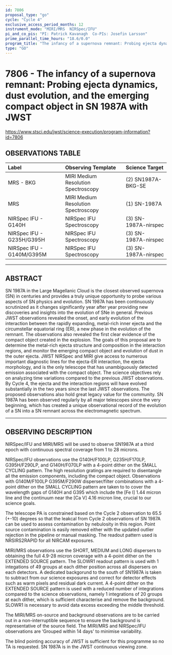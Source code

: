 ```yaml
---
id: 7806
proposal_type: "go"
cycle: "Cycle 4"
exclusive_access_period_months: 12
instrument_mode: "MIRI/MRS  NIRSpec/IFU"
pi_and_co_pis: "PI: Patrick Kavanagh  Co-PIs: Josefin Larsson"
prime_parallel_time_hours: "18.6/0.0"
program_title: "The infancy of a supernova remnant: Probing ejecta dynamics, dust evolution, and the emerging compact object in SN 1987A with JWST"
type: "GO"
---
```

# 7806 - The infancy of a supernova remnant: Probing ejecta dynamics, dust evolution, and the emerging compact object in SN 1987A with JWST
https://www.stsci.edu/jwst/science-execution/program-information?id=7806
## OBSERVATIONS TABLE
| Label                      | Observing Template              | Science Target             |
| :------------------------- | :------------------------------ | :------------------------- |
| MRS - BKG                  | MIRI Medium Resolution Spectroscopy | (2) SN1987A-BKG-SE         |
| MRS                        | MIRI Medium Resolution Spectroscopy | (1) SN-1987A               |
| NIRSpec IFU - G140H        | NIRSpec IFU Spectroscopy        | (3) SN-1987A-nirspec       |
| NIRSpec IFU - G235H/G395H  | NIRSpec IFU Spectroscopy        | (3) SN-1987A-nirspec       |
| NIRSpec IFU - G140M/G395M | NIRSpec IFU Spectroscopy        | (3) SN-1987A-nirspec       |

---

## ABSTRACT

SN 1987A in the Large Magellanic Cloud is the closest observed supernova (SN) in centuries and provides a truly unique opportunity to probe various aspects of SN physics and evolution. SN 1987A has been continuously scrutinized as it changes significantly year after year providing new discoveries and insights into the evolution of SNe in general. Previous JWST observations revealed the onset, and early evolution of the interaction between the rapidly expanding, metal-rich inner ejecta and the circumstellar equatorial ring (ER), a new phase in the evolution of the remnant. The observations also revealed the first clear evidence of the compact object created in the explosion. The goals of this proposal are to determine the metal-rich ejecta structure and composition in the interaction regions, and monitor the emerging compact object and evolution of dust in the outer ejecta. JWST NIRSpec and MIRI give access to numerous important diagnostic lines for the ejecta-ER interaction, the ejecta morphology, and is the only telescope that has unambiguously detected emission associated with the compact object. The science objectives rely on analyzing time variations compared to the previous JWST observations. By Cycle 4, the ejecta and the interaction regions will have evolved substantially in the two years since the last JWST observations. The proposed observations also hold great legacy value for the community. SN 1987A has been observed regularly by all major telescopes since the very beginning, which has created a unique observational record of the evolution of a SN into a SN remnant across the electromagnetic spectrum.

---

## OBSERVING DESCRIPTION

NIRSpec/IFU and MIRI/MRS will be used to observe SN1987A at a third epoch with continuous spectral coverage from 1 to 28 microns.

NIRSpec/IFU observations use the G140H/F100LP, G235H/F170LP, G395H/F290LP, and G140H/F070LP with a 4-point dither on the SMALL CYCLING pattern. The high resolution gratings are required to disentangle all the emission components, including the compact object. Observations with G140M/F100LP G395M/F290W disperser/filter combinations with a 4-point dither on the SMALL CYCLING pattern are taken to to cover the wavelength gaps of G140H and G395 which include the [Fe I] 1.44 micron line and the continuum near the [Ca V] 4.16 micron line, crucial to our science goals.

The telescope PA is constrained based on the Cycle 2 observation to 65.5 (+-10) degrees so that the leakcal from Cycle 2 observations of SN 1987A can be used to assess contamination by nebulosity in this region. Point source contamination is easily removed either with the updated outlier rejection in the pipeline or manual masking. The readout pattern used is NRSIRS2RAPID for all NIRCAM exposures.

MIRI/MRS observations use the SHORT, MEDIUM and LONG dispersers to obtaining the full 4.9-28 micron coverage with a 4-point dither on the EXTENDED SOURCE pattern. The SLOWR1 readout pattern is used with 1 integations of 49 groups at each dither position across all dispersers on each detectors. A dedicated backgorund to the south of SN1987A is taken to subtract from our science exposures and correct for detector effects such as warm pixels and residual dark current. A 4-point dither on the EXTENDED SOURCE pattern is used with a reduced number of integrations compared to the science observations, namely 1 integrations of 20 groups at each dither, which is sufficient characterise and remove the background. SLOWR1 is necessary to avoid data excess exceeding the middle threshold.

The MIRI/MRS on-source and background observations are to be carried out in a non-interruptible sequence to ensure the background is representative of the source field.
The MIRI/MRS and NIRSpec/IFU observations are ‘Grouped within 14 days' to minimise variability.

The blind pointing accuracy of JWST is sufficient for this programme so no TA is requested. SN 1987A is in the JWST continuous viewing zone.
